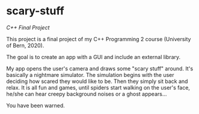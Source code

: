 # scary-stuff
*C++ Final Project*

This project is a final project of my C++ Programming 2 course (University of Bern, 2020). 

The goal is to create an app with a GUI and include an external library.

My app opens the user's camera and draws some "scary stuff" around. It's basically a nightmare simulator. The simulation begins with the user deciding how scared they would like to be. Then they simply sit back and relax. It is all fun and games, until spiders start walking on the user's face, he/she can hear creepy background noises or a ghost appears...

You have been warned.
